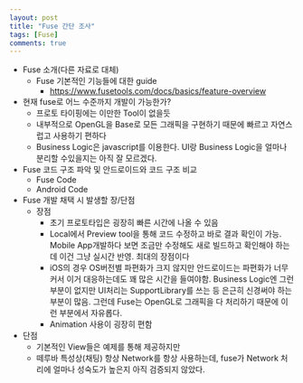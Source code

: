 ```yaml
---
layout: post
title: "Fuse 간단 조사"
tags: [Fuse]
comments: true
---
```


- Fuse 소개(다른 자료로 대체)
  - Fuse 기본적인 기능들에 대한 guide
    - https://www.fusetools.com/docs/basics/feature-overview
- 현재 fuse로 어느 수준까지 개발이 가능한가?
  - 프로토 타이핑에는 이만한 Tool이 없을듯
  - 내부적으로 OpenGL을 Base로 모든 그래픽을 구현하기 때문에 빠르고 자연스럽고 사용하기 편하다
  - Business Logic은 javascript를 이용한다. UI랑 Business Logic을 얼마나 분리할 수있을지는 아직 잘 모르겠다.
- Fuse 코드 구조 파악 및 안드로이드와 코드 구조 비교
  - Fuse Code
  - Android Code
- Fuse 개발 채택 시 발생할 장/단점
  - 장점
    - 초기 프로토타입은 굉장히 빠른 시간에 나올 수 있음
    - Local에서 Preview tool을 통해 코드 수정하고 바로 결과 확인이 가능. Mobile App개발하다 보면 조금만 수정해도 새로 빌드하고 확인해야 하는데 이건 그냥 실시간 반영. 최대의 장점이다
    - iOS의 경우 OS버전별 파편화가 크지 않지만 안드로이드는 파편화가 너무 커서 이거 대응하는데도 꽤 많은 시간을 들여야함. Business Logic엔 그런 부분이 없지만 UI처리는 SupportLibrary를 쓰는 등 은근히 신경써야 하는 부분이 많음. 그런데 Fuse는 OpenGL로 그래픽을 다 처리하기 때문에 이런 부분에서 자유롭다.
    - Animation 사용이 굉장히 편함
- 단점
  - 기본적인 View들은 예제를 통해 제공하지만
  - 떼루바 특성상(채팅) 항상 Network를 항상 사용하는데, fuse가 Network 처리에 얼마나 성숙도가 높은지 아직 검증되지 않았다.
